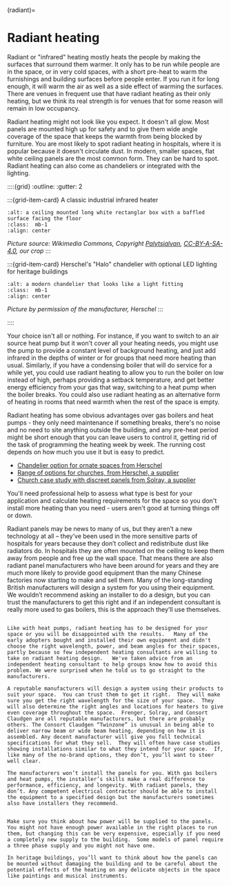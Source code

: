 (radiant)=
# Radiant heating

Radiant or "infrared" heating mostly heats the people by making the surfaces that surround them warmer.  It only has to be run while people are in the space, or in very cold spaces, with a short pre-heat to warm the furnishings and building surfaces before people enter.  If you run it for long enough, it will warm the air as well as a side effect of warming the surfaces.  
There are venues in frequent use that have radiant heating as their only heating, but we think its real strength is for venues that for some reason will remain in low occupancy.  

Radiant heating  might not look like you expect.  It doesn't all glow.  Most panels are mounted high up for safety and to give them wide angle coverage of the space that keeps the warmth from being blocked by furniture.  You are most likely to spot radiant heating in hospitals, where it is popular because it doesn't circulate dust.  In modern, smaller spaces, flat white ceiling panels are the most common form.  They can be hard to spot. Radiant heating can also come as chandeliers or integrated with the lighting. 

::::{grid} 
:outline:
:gutter: 2


:::{grid-item-card} A classic industrial infrared heater
```{image} /images/card-game/Far_infrared_heater_by_Bilux-cropped.jpg
:alt: a ceiling mounted long white rectanglar box with a baffled surface facing the floor
:class:  mb-1
:align: center
```
*Picture source: Wikimedia Commons, Copyright <a href="https://commons.wikimedia.org/wiki/User:PalytsiaIvan"> Palytsialvan</a>, <a href="https://creativecommons.org/licenses/by-sa/4.0/deed.en"> CC-BY-A-SA-4.0</a>, our crop*
:::

:::{grid-item-card} Herschel's "Halo" chandelier with optional LED lighting for heritage buildings
```{image} /images/Halo-Hero-3-1200px-560x373.jpg
:alt: a modern chandelier that looks like a light fitting
:class:  mb-1
:align: center
```
*Picture by permission of the manufacturer, Herschel*
:::

::::

Your choice isn't all or nothing.  For instance, if you want to switch to an air source heat pump but it won't cover all your heating needs, you might use the pump to provide a constant level of background heating, and just add infrared in the depths of winter or for groups that need more heating than usual.  Similarly, if you have a condensing boiler that will do service for a while yet, you could use radiant heating to allow you to run the boiler on low instead of high, perhaps providing a setback temperature, and get better energy efficiency from your gas that way, switching to a heat pump when the boiler breaks.  You could also use radiant heating as an alternative form of heating in rooms that need warmth when the rest of the space is empty.   

Radiant heating has some obvious advantages over gas boilers and heat pumps - they only need maintenance if something breaks, there's no noise and no need to site anything outside the building, and any pre-heat period might be short enough that you can leave users to control it, getting rid of the task of programming the heating week by week.   The running cost depends on how much you use it but is easy to predict. 


- [Chandelier option for ornate spaces from Herschel](https://www.herschel-infrared.co.uk/heating-heritage-buildings/churches/)
- [Range of options for churches, from Herschel, a supplier](https://drive.google.com/file/d/15-CijFg7u7EidODN_bEGbDCHpAoC_nVH/view)
- [Church case study with discreet panels from Solray, a supplier](https://www.solray.co.uk/bespoke-design-for-st-martin-of-tours-church-in-epsom/)


You'll need professional help to assess what type is best for your application and calculate heating requirements for the space so you don't install more heating than you need - users aren't good at turning things off or down. 

Radiant panels may be news to many of us, but they aren’t a new technology at all – they’ve been used in the more sensitive parts of hospitals for years because they don’t collect and redistribute dust like radiators do. In hospitals they are often mounted on the ceiling to keep them away from people and free up the wall space. That means there are also radiant panel manufacturers who have been around for years and they are much more likely to provide good equipment than the many Chinese factories now starting to make and sell them. Many of the long-standing British manufacturers will design a system for you using their equipment. We wouldn’t recommend asking an installer to do a design, but you can trust the manufacturers to get this right and if an independent consultant is really more used to gas boilers, this is the approach they’ll use themselves.

```{admonition} Get the right design

Like with heat pumps, radiant heating has to be designed for your space or you will be disappointed with the results.   Many of the early adopters bought and installed their own equipment and didn't choose the right wavelength, power, and beam angles for their spaces, partly because so few independent heating consultants are willing to take on radiant heating design.   We've taken advice from an independent heating consultant to help groups know how to avoid this problem. We were surprised when he told us to go straight to the manufacturers.

A reputable manufacturers will design a aystem using their products to suit your space.  You can trust them to get it right.  They will make sure you get the right wavelength for the size of your space.  They will also determine the right angles and locations for heaters to give even coverage throughout the space.  Frenger, Solray, and Consort Claudgen are all reputable manufacturers, but there are probably others. The Consort Claudgen “Twinzone” is unusual in being able to deliver narrow beam or wide beam heating, depending on how it is assembled. Any decent manufacturer will give you full technical specifications for what they sell.  They will often have case studies showing installations similar to what they intend for your space.  If, like many of the no-brand options, they don’t, you’ll want to steer well clear. 

The manufacturers won’t install the panels for you. With gas boilers and heat pumps, the installer’s skills make a real difference to performance, efficiency, and longevity. With radiant panels, they don’t. Any competent electrical contractor should be able to install the equipment to a specified design but the manufacturers sometimes also have installers they recommend.  


Make sure you think about how power will be supplied to the panels.  You might not have enough power available in the right places to run them, but changing this can be very expensive, especially if you need a completely new supply to the building.  Some models of panel require a three phase supply and you might not have one.  

In heritage buildings, you’ll want to think about how the panels can be mounted without damaging the building and to be careful about the potential effects of the heating on any delicate objects in the space like paintings and musical instruments.

```

